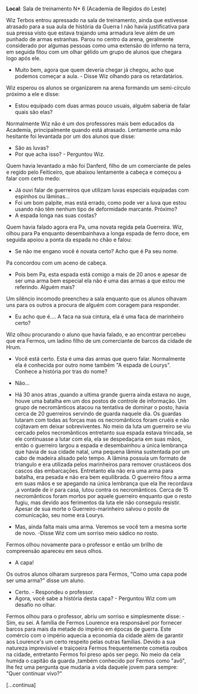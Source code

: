 **Local**: Sala de treinamento N* 6 (Academia de Regidos do Leste)

Wiz Terbos entrou apressado na sala de treinamento, ainda que estivesse atrasado para a sua aula de história da Guerra I não havia justificativa
para sua pressa visto que estava trajando uma armadura leve além de um punhado de armas estranhas.
Parou no centro da arena, geralmente considerado por algumas pessoas como uma extensão do inferno na terra, em seguida
fitou com um olhar gélido um grupo de alunos que chegara logo após ele.

- Muito bem, agora que quem deveria chegar já chegou, acho que podemos começar a aula. - Disse Wiz olhando para os retardatários.

Wiz esperou os alunos se organizarem na arena formando um semi-círculo próximo a ele e disse:

- Estou equipado com duas armas pouco usuais, alguém saberia de falar quais são elas?

Normalmente Wiz não é um dos professores mais bem educados da Academia, principalmente quando está atrasado.
Lentamente uma mão hesitante foi levantada por um dos alunos que disse:

- São as luvas?
- Por que acha isso? - Perguntou Wiz.

Quem havia levantado a mão foi Danferd, filho de um comerciante de peles e regido pelo Feiticeiro, que abaixou lentamente a cabeça e
começou a falar com certo medo:

- Já ouvi falar de guerreiros que utilizam luvas especiais equipadas com espinhos ou lâminas...
- Foi um bom palpite, mas está errado, como pode ver a luva que estou usando não têm nenhum tipo de deformidade marcante. Próximo?
- A espada longa nas suas costas?

Quem havia falado agora era Pa, uma novata regida pela Guerreira.
Wiz, olhou para Pa enquanto desembainhava a longa espada de ferro doce, em seguida apoiou a ponta da espada no chão e falou:

- Se não me engano você é novata certo? Acho que é Pa seu nome.

Pa concordou com um aceno de cabeça.

- Pois bem Pa, esta espada está comigo a mais de 20 anos e apesar de ser uma arma bem especial ela não é uma das armas a que estou me referindo. Alguém mais?

Um silêncio incomodo preencheu a sala enquanto que os alunos olhavam uns para os outros a procura de alguém com coragem para responder.

- Eu acho que é.... A faca na sua cintura, ela é uma faca de marinheiro certo?

Wiz olhou procurando o aluno que havia falado, e ao encontrar percebeu que era Fermos, um ladino filho de um comerciante de barcos da cidade de Hrum.

- Você está certo. Esta é uma das armas que quero falar. Normalmente ela é conhecida por outro nome também "A espada de Lourys". Conhece a história por tras do nome?
- Não... 
- Há 30 anos atras ,quando a ultima grande guerra ainda estava no auge, houve uma batalha em um dos postos de controle de informação.
Um grupo de necromânticos atacou na tentativa de dominar o posto, havia cerca de 20 guerreiros servindo de guarda naquele dia. Os guardas lutaram com todas as forças mas os necromânticos foram cruéis e não cojitavam em deixar sobreviventes.
No meio da luta um guerreiro se viu cercado pelos necromânticos entretanto sua espada estava trincada, se ele continuasse a lutar com ela, ela se despedaçaria em suas mãos, então o guerreiro largou a espada e desembainhou a única lembrança que havia de sua cidade natal, uma pequena lâmina sustentada por um cabo de madeira alisado pelo tempo. A lâmina possuia um formato de triangulo e era utilizada pelos marinheiros para remover crustáceos dos cascos das embarcações.
Entretanto ela não era uma arma para batalha, era pesada e não era bem equilibrada. O guerreiro fitou a arma em suas mãos e se apegando na única lembrança que ela lhe recordava ,a vontade de ir para casa, lutou contra os necromânticos.
Cerca de 15 necromânticos foram mortos por aquele guerreiro enquanto que o resto fugiu, mas devido aos ferimentos da luta ele não conseguiu resistir. Apesar de sua morte o Guerreiro-marinheiro salvou o posto de comunicação, seu nome era Lourys.

- Mas, ainda falta mais uma arma. Veremos se você tem a mesma sorte de novo. -Disse Wiz com um sorriso meio sádico no rosto.

Fermos olhou novamente para o professor e então um brilho de compreensão apareceu em seus olhos.

- A capa!

Os outros alunos olharam surpresos para Fermos, "Como uma capa pode ser uma arma?" disse um aluno.

- Certo. - Respondeu o professor.
- Agora, você sabe a história desta capa? - Perguntou Wiz com um desafio no olhar.

Fermos olhou para o professor, abriu um sorriso e simplesmente disse: - Sim, eu sei.
A família de Fermos Lourence era responsável por fornecer barcos para mais da metade do império em épocas de guerra. Este comércio com o império aquecia a economia da cidade além de garantir aos Lourence's um certo respeito pelas outras famílias. Devido a sua natureza imprevisivel e traiçoeira Fermos frequentemente cometia roubos na cidade, entretanto Fermos foi preso após ser pego. No meio da cela humida o capitão da guarda ,também conhecido por Fermos como "avô", lhe fez uma pergunta que mudaria a vida daquele jovem para sempre: "Quer continuar vivo?"

[...continua]
